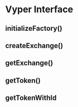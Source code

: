 # Vyper Interface

## initializeFactory\(\)

## createExchange\(\)

## getExchange\(\)

## getToken\(\)

## getTokenWithId





